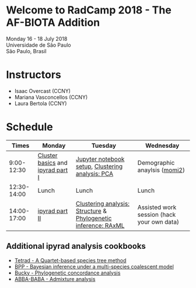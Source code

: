 # Welcome to RadCamp 2018 - The AF-BIOTA Addition

Monday 16 - 18 July 2018  
Universidade de São Paulo  
São Paulo, Brasil

# Instructors

  - Isaac Overcast (CCNY)
  - Mariana Vasconcellos (CCNY)
  - Laura Bertola (CCNY)

# Schedule

Times            | Monday | Tuesday | Wednesday
-----            | ------ | ------- | ---------
9:00-12:30     | [Cluster basics](01_cluster_basics.md) and [ipyrad part I](02_ipyrad_partI_CLI.md) | [Jupyter notebook setup](Jupyter_Notebook_Setup.md), [Clustering analysis: PCA](04_PCA_API.md) | Demographic anaylsis ([momi2](07_momi2_API.md))
12:30-14:00 | Lunch | Lunch | Lunch
14:00-17:00 |[ipyrad part II](03_ipyrad_partII_CLI.md) | [Clustering analysis: Structure](05_STRUCTURE_API.md) & [Phylogenetic inference: RAxML](06_RAxML_API.md) | Assisted work session (hack your own data)

## Additional ipyrad analysis cookbooks

* [Tetrad - A Quartet-based species tree method](https://nbviewer.jupyter.org/github/dereneaton/ipyrad/blob/master/tests/cookbook-tetrad.ipynb)
* [BPP - Bayesian inference under a multi-species coalescent model](https://nbviewer.jupyter.org/github/dereneaton/ipyrad/blob/master/tests/cookbook-bpp-species-delimitation.ipynb)
* [Bucky - Phylogenetic concordance analysis](https://nbviewer.jupyter.org/github/dereneaton/ipyrad/blob/master/tests/cookbook-bucky.ipynb)
* [ABBA-BABA - Admixture analysis](https://nbviewer.jupyter.org/github/dereneaton/ipyrad/blob/master/tests/cookbook-abba-baba.ipynb)
